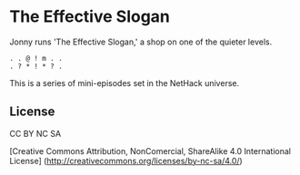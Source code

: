# The Effective Slogan

Jonny runs 'The Effective Slogan,' a shop on one of the quieter levels.

    . . @ ! m . .
    . ? * ! * ? .

This is a series of mini-episodes set in the NetHack universe.

## License

CC BY NC SA

[Creative Commons Attribution, NonComercial, ShareAlike 4.0 International License] (http://creativecommons.org/licenses/by-nc-sa/4.0/)
